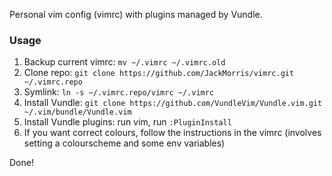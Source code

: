 Personal vim config (vimrc) with plugins managed by Vundle.

### Usage
1. Backup current vimrc: `mv ~/.vimrc ~/.vimrc.old`
2. Clone repo: `git clone https://github.com/JackMorris/vimrc.git ~/.vimrc.repo`
3. Symlink: `ln -s ~/.vimrc.repo/vimrc ~/.vimrc`
4. Install Vundle: `git clone https://github.com/VundleVim/Vundle.vim.git ~/.vim/bundle/Vundle.vim`
5. Install Vundle plugins: run vim, run `:PluginInstall`
6. If you want correct colours, follow the instructions in the vimrc (involves setting a colourscheme and some env variables)

Done!

